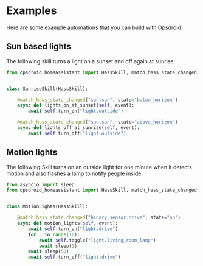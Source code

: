 # Examples

Here are some example automations that you can build with Opsdroid.

## Sun based lights

The following skill turns a light on a sunset and off again at sunrise.

```python
from opsdroid_homeassistant import HassSkill, match_hass_state_changed


class SunriseSkill(HassSkill):

    @match_hass_state_changed("sun.sun", state="below_horizon")
    async def lights_on_at_sunset(self, event):
        await self.turn_on("light.outside")

    @match_hass_state_changed("sun.sun", state="above_horizon")
    async def lights_off_at_sunrise(self, event):
        await self.turn_off("light.outside")
```

## Motion lights

The following Skill turns on an outside light for one minute when it detects motion and also flashes a lamp to notify people inside.

```python
from asyncio import sleep
from opsdroid_homeassistant import HassSkill, match_hass_state_changed


class MotionLights(HassSkill):

    @match_hass_state_changed("binary_sensor.drive", state="on")
    async def motion_lights(self, event):
        await self.turn_on("light.drive")
        for _ in range(10):
            await self.toggle("light.living_room_lamp")
            await sleep(1)
        await sleep(50)
        await self.turn_off("light.drive")
```
